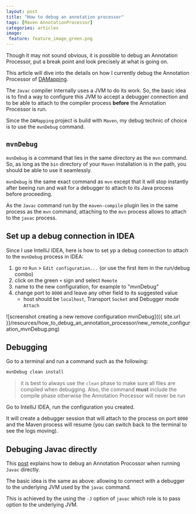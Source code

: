 ```yaml
---
layout: post
title: "How to debug an annotation processor"
tags: [Maven AnnotationProcessor]
categories: articles
image:
 feature: feature_image_green.png
---
```


Though it may not sound obvious, it is possible to debug an Annotation Processor, put a break point and look precisely at what is going on.

This article will dive into the details on how I currently debug the Annotation Processor of [DAMapping](https://github.com/lesaint/damapping).


The ```Javac``` compiler internally uses a JVM to do its work. So, the basic idea is to find a way to configure this JVM to accept a debugger connection and to be able to attach to the compiler process **before** the Annotation Processor is run.

Since the ```DAMapping``` project is build with ```Maven```, my debug technic of choice is to use the ```mvnDebug``` command.

## ```mvnDebug```

```mvnDebug``` is a command that lies in the same directory as the ```mvn``` command. So, as long as the ```bin``` directory of your ```Maven``` installation is in the path, you should be able to use it seamlessly.

```mvnDebug``` is the same exact command as ```mvn``` except that it will stop instantly after beeing run and wait for a debugger to attach to its Java process before proceeding.

As the ```Javac``` command run by the ```maven-compile``` plugin lies in the same process as the ```mvn``` command, attaching to the ```mvn``` process allows to attach to the ```javac``` process.

## Set up a debug connection in IDEA

Since I use IntelliJ IDEA, here is how to set yp a debug connection to attach to the ```mvnDebug``` process in IDEA:

1. go ro ```Run``` > ```Edit configuration...``` (or use the first item in the run/debug combo)
2. click on the green ```+``` sign and select ```Remote``` 
3. name to the new configuration, for example to "mvnDebug"
4. change port to ```8000``` and leave any other field to its suggested value
    - host should be ```localhost```, Transport ```Socket``` and Debugger mode ```Attach```

![screenshot creating a new remove configuration mvnDebug]({{ site.url }}/resources/how_to_debug_an_annotation_processor/new_remote_configuration_mvnDebug.png)

## Debugging

Go to a terminal and run a command such as the following:

```sh
mvnDebug clean install
```

> it is best to always use the ```clean``` phase to make sure all files are compiled when debugging. Also, the command **must** include the compile phase otherwise the Annotation Processor will never be run

Go to IntelliJ IDEA, run the configuration you created.

It will create a debugger session that will attach to the process on port ```8000``` and the Maven process will resume (you can switch back to the terminal to see the logs moving).

## Debuging Javac directly

This [post](http://www.pingtimeout.fr/2012/10/debugging-annotation-processor-in-every.html) explains how to debug an Annotation Procossor when running ```Javac``` directly.

The basic idea is the same as above: allowing to connect with a debugger to the underlying JVM used by the ```javac``` command.

This is achieved by the using the ```-J``` option of ```javac``` which role is to pass option to the underlying JVM.

